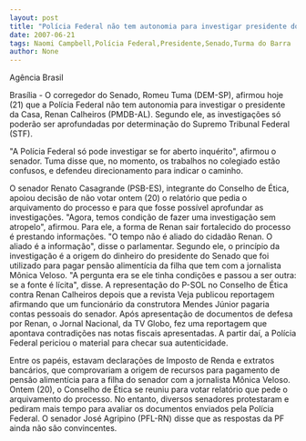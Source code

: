 ```yaml
---
layout: post
title: "Polícia Federal não tem autonomia para investigar presidente do Senado, diz Tuma "
date: 2007-06-21
tags: Naomi Campbell,Polícia Federal,Presidente,Senado,Turma do Barra
author: None
---
```

Ag&ecirc;ncia Brasil

Bras&iacute;lia - O corregedor do Senado, Romeu Tuma (DEM-SP), afirmou hoje (21) que a Pol&iacute;cia Federal n&atilde;o tem autonomia para investigar o presidente da Casa, Renan Calheiros (PMDB-AL). Segundo ele, as investiga&ccedil;&otilde;es s&oacute; poder&atilde;o ser aprofundadas por determina&ccedil;&atilde;o do Supremo Tribunal Federal (STF).

&quot;A Pol&iacute;cia Federal s&oacute; pode investigar se for aberto inqu&eacute;rito&quot;, afirmou o senador. Tuma disse que, no momento, os trabalhos no colegiado est&atilde;o confusos, e defendeu direcionamento para indicar o caminho.

O senador Renato Casagrande (PSB-ES), integrante do Conselho de &Eacute;tica, apoiou decis&atilde;o de n&atilde;o votar ontem (20) o relat&oacute;rio que pedia o arquivamento do processo e para que fosse poss&iacute;vel aprofundar as investiga&ccedil;&otilde;es. &quot;Agora, temos condi&ccedil;&atilde;o de fazer uma investiga&ccedil;&atilde;o sem atropelo&quot;, afirmou. 
Para ele, a forma de Renan sair fortalecido do processo &eacute; prestando informa&ccedil;&otilde;es. &quot;O tempo n&atilde;o &eacute; aliado do cidad&atilde;o Renan. O aliado &eacute; a informa&ccedil;&atilde;o&quot;, disse o parlamentar. Segundo ele, o princ&iacute;pio da investiga&ccedil;&atilde;o &eacute; a origem do dinheiro do presidente do Senado que foi utilizado para pagar pens&atilde;o aliment&iacute;cia da filha que tem com a jornalista M&ocirc;nica Veloso. &quot;A pergunta era se ele tinha condi&ccedil;&otilde;es e passou a ser outra: se a fonte &eacute; l&iacute;cita&quot;, disse.
A representa&ccedil;&atilde;o do P-SOL no Conselho de &Eacute;tica contra Renan Calheiros depois que a revista Veja publicou reportagem afirmando que um funcion&aacute;rio da construtora Mendes J&uacute;nior pagaria contas pessoais do senador. Ap&oacute;s apresenta&ccedil;&atilde;o de documentos de defesa por Renan, o Jornal Nacional, da TV Globo, fez uma reportagem que apontava contradi&ccedil;&otilde;es nas notas fiscais apresentadas. A partir da&iacute;, a Pol&iacute;cia Federal periciou o material para checar sua autenticidade.

Entre os pap&eacute;is, estavam declara&ccedil;&otilde;es de Imposto de Renda e extratos banc&aacute;rios, que comprovariam a origem de recursos para pagamento de pens&atilde;o aliment&iacute;cia para a filha do senador com a jornalista M&ocirc;nica Veloso.
Ontem (20), o Conselho de &Eacute;tica se reuniu para votar relat&oacute;rio que pede o arquivamento do processo. No entanto, diversos senadores protestaram e pediram mais tempo para avaliar os documentos enviados pela Pol&iacute;cia Federal. O senador Jos&eacute; Agripino (PFL-RN) disse que as respostas da PF ainda n&atilde;o s&atilde;o convincentes. 
&nbsp; 